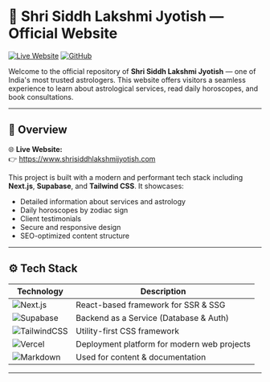 # 🌟 Shri Siddh Lakshmi Jyotish — Official Website

[![Live Website](https://img.shields.io/badge/Live%20Site-Visit-green?style=for-the-badge)](https://www.shrisiddhlakshmijyotish.com)
[![GitHub](https://img.shields.io/badge/GitHub-Repository-black?style=for-the-badge&logo=github)](https://github.com/skillshetra/shrisiddhlakshmijyotish)

Welcome to the official repository of **Shri Siddh Lakshmi Jyotish** — one of India's most trusted astrologers. This website offers visitors a seamless experience to learn about astrological services, read daily horoscopes, and book consultations.

---

## 📌 Overview

🌐 **Live Website:**  
👉 https://www.shrisiddhlakshmijyotish.com

This project is built with a modern and performant tech stack including **Next.js**, **Supabase**, and **Tailwind CSS**. It showcases:

- Detailed information about services and astrology
- Daily horoscopes by zodiac sign
- Client testimonials
- Secure and responsive design
- SEO-optimized content structure

---

## ⚙️ Tech Stack

| Technology | Description |
|------------|-------------|
| ![Next.js](https://img.shields.io/badge/-Next.js-black?style=flat-square&logo=nextdotjs) | React-based framework for SSR & SSG |
| ![Supabase](https://img.shields.io/badge/-Supabase-3ECF8E?style=flat-square&logo=supabase&logoColor=white) | Backend as a Service (Database & Auth) |
| ![TailwindCSS](https://img.shields.io/badge/-TailwindCSS-38B2AC?style=flat-square&logo=tailwindcss&logoColor=white) | Utility-first CSS framework |
| ![Vercel](https://img.shields.io/badge/-Vercel-black?style=flat-square&logo=vercel) | Deployment platform for modern web projects |
| ![Markdown](https://img.shields.io/badge/-Markdown-000000?style=flat-square&logo=markdown) | Used for content & documentation |

---
